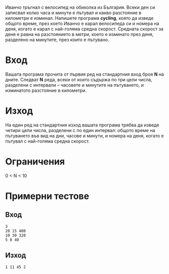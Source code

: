 Иванчо тръгнал с велосипед на обиколка из България. Всеки ден си записвал колко часа и минути е пътувал и какво разстояние в километри е изминал. Напишете програма **cycling**, която да изведе общото време, през което Иванчо е карал велосипеда си и номера на деня, когато е карал с най-голяма средна скорост. Средната скорост за деня е равна на разстоянието в метри, което е изминато през деня, разделено на минутите, през които е пътувано.

# Вход
Вашата програма прочита от първия ред на стандартния вход броя **N** на дните. Следват **N** реда, всеки от които съдържа по три цели числа, разделени с интервали – часовете и минутите на пътуването, и изминатото разстояние в километри.

# Изход
На един ред на стандартния изход вашата програма трябва да изведе четири цели числа, разделени с по един интервал: общото време на пътуването във вид на дни, часове и минути, и номера на деня, когато е пътувал с най-голяма средна скорост.

# Ограничения
0 < N < 10

# Примерни тестове
## Вход
```
3 
20 15 400
10 30 320
5 0 40
```
## Изход
```
1 11 45 2
```
